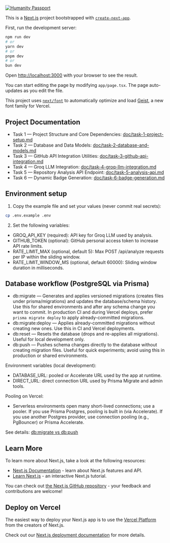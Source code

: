 [![Humanity Passport](https://ai-humanity-passport.vercel.app/api/badge/shsanantonio/ai-humanity-passport)](https://ai-humanity-passport.vercel.app/passport/shsanantonio/ai-humanity-passport)



This is a [Next.js](https://nextjs.org) project bootstrapped with [`create-next-app`](https://nextjs.org/docs/app/api-reference/cli/create-next-app).

First, run the development server:

```bash
npm run dev
# or
yarn dev
# or
pnpm dev
# or
bun dev
```

Open [http://localhost:3000](http://localhost:3000) with your browser to see the result.

You can start editing the page by modifying `app/page.tsx`. The page auto-updates as you edit the file.

This project uses [`next/font`](https://nextjs.org/docs/app/building-your-application/optimizing/fonts) to automatically optimize and load [Geist](https://vercel.com/font), a new font family for Vercel.

## Project Documentation

- Task 1 — Project Structure and Core Dependencies: [doc/task-1-project-setup.md](doc/task-1-project-setup.md)
- Task 2 — Database and Data Models: [doc/task-2-database-and-models.md](doc/task-2-database-and-models.md)
- Task 3 — GitHub API Integration Utilities: [doc/task-3-github-api-integration.md](doc/task-3-github-api-integration.md)
- Task 4 — Groq LLM Integration: [doc/task-4-groq-llm-integration.md](doc/task-4-groq-llm-integration.md)
- Task 5 — Repository Analysis API Endpoint: [doc/task-5-analysis-api.md](doc/task-5-analysis-api.md)
- Task 6 — Dynamic Badge Generation: [doc/task-6-badge-generation.md](doc/task-6-badge-generation.md)

## Environment setup

1) Copy the example file and set your values (never commit real secrets):

```bash
cp .env.example .env
```

2) Set the following variables:
- GROQ_API_KEY (required): API key for Groq LLM used by analysis.
- GITHUB_TOKEN (optional): GitHub personal access token to increase API rate limits.
- RATE_LIMIT_MAX (optional, default 5): Max POST /api/analyze requests per IP within the sliding window.
- RATE_LIMIT_WINDOW_MS (optional, default 60000): Sliding window duration in milliseconds.

## Database workflow (PostgreSQL via Prisma)

- db:migrate — Generates and applies versioned migrations (creates files under prisma/migrations) and updates the database/schema history. Use this for shared environments and after any schema change you want to commit. In production CI and during Vercel deploys, prefer `prisma migrate deploy` to apply already-committed migrations.
- db:migrate:deploy — Applies already-committed migrations without creating new ones. Use this in CI and Vercel deployments.
- db:reset — Resets the database (drops and re-applies all migrations). Useful for local development only.
- db:push — Pushes schema changes directly to the database without creating migration files. Useful for quick experiments; avoid using this in production or shared environments.

Environment variables (local development):
- DATABASE_URL: pooled or Accelerate URL used by the app at runtime.
- DIRECT_URL: direct connection URL used by Prisma Migrate and admin tools.

Pooling on Vercel:
- Serverless environments open many short-lived connections; use a pooler. If you use Prisma Postgres, pooling is built in (via Accelerate). If you use another Postgres provider, use connection pooling (e.g., PgBouncer) or Prisma Accelerate.

See details: [db:migrate vs db:push](doc/task-2-database-and-models.md#dbmigrate-vs-dbpush)

## Learn More

To learn more about Next.js, take a look at the following resources:

- [Next.js Documentation](https://nextjs.org/docs) - learn about Next.js features and API.
- [Learn Next.js](https://nextjs.org/learn) - an interactive Next.js tutorial.

You can check out [the Next.js GitHub repository](https://github.com/vercel/next.js) - your feedback and contributions are welcome!

## Deploy on Vercel

The easiest way to deploy your Next.js app is to use the [Vercel Platform](https://vercel.com/new?utm_medium=default-template&filter=next.js&utm_source=create-next-app&utm_campaign=create-next-app-readme) from the creators of Next.js.

Check out our [Next.js deployment documentation](https://nextjs.org/docs/app/building-your-application/deploying) for more details.
